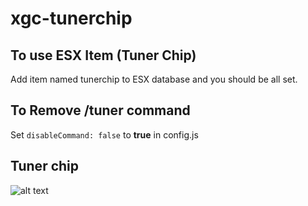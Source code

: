 # xgc-tunerchip

## To use ESX Item (Tuner Chip)
Add item named tunerchip to ESX database and you should be all set.

## To Remove /tuner command
Set `disableCommand: false` to __true__ in config.js

## Tuner chip
![alt text](/ui/screenshot.png)
